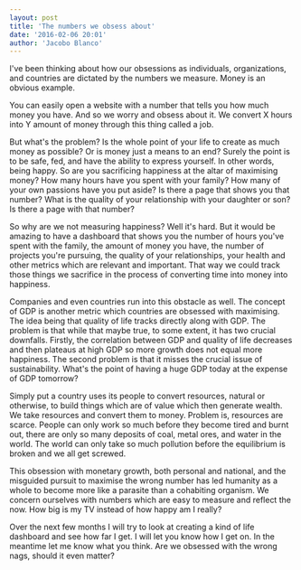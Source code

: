 ```yaml
--- 
layout: post
title: 'The numbers we obsess about'
date: '2016-02-06 20:01'
author: 'Jacobo Blanco'
--- 
```


I've been thinking about how our obsessions as individuals, organizations, and countries are dictated by the numbers we measure. Money is an obvious example.

You can easily open a website with a number that tells you how much money you have. And so we worry and obsess about it. We convert X hours into Y amount of money through this thing called a job.

But what's the problem? Is the whole point of your life to create as much money as possible? Or is money just a means to an end? Surely the point is to be safe, fed, and have the ability to express yourself. In other words, being happy. So are you sacrificing happiness at the altar of maximising money? How many hours have you spent with your family? How many of your own passions have you put aside? Is there a page that shows you that number? What is the quality of your relationship with your daughter or son? Is there a page with that number?

So why are we not measuring happiness? Well it's hard. But it would be amazing to have a dashboard that shows you the number of hours you've spent with the family, the amount of money you have, the number of projects you're pursuing, the quality of your relationships, your health and other metrics which are relevant and important. That way we could track those things we sacrifice in the process of converting time into money into happiness.

Companies and even countries run into this obstacle as well. The concept of GDP is another metric which countries are obsessed with maximising. The idea being that quality of life tracks directly along with GDP. The problem is that while that maybe true, to some extent, it has two crucial downfalls. Firstly, the correlation between GDP and quality of life decreases and then plateaus at high GDP so more growth does not equal more happiness. The second problem is that it misses the crucial issue of sustainability. What's the point of having a huge GDP today at the expense of GDP tomorrow?

Simply put a country uses its people to convert resources, natural or otherwise, to build things which are of value which then generate wealth. We take resources and convert them to money. Problem is, resources are scarce. People can only work so much before they become tired and burnt out, there are only so many deposits of coal, metal ores, and water in the world. The world can only take so much pollution before the equilibrium is broken and we all get screwed.

This obsession with monetary growth, both personal and national, and the misguided pursuit to maximise the wrong number has led humanity as a whole to become more like a parasite than a cohabiting organism. We concern ourselves with numbers which are easy to measure and reflect the now. How big is my TV instead of how happy am I really?

Over the next few months I will try to look at creating a kind of life dashboard and see how far I get. I will let you know how I get on. In the meantime let me know what you think. Are we obsessed with the wrong nags, should it even matter?